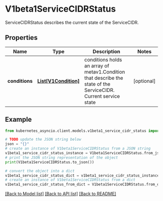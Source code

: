 # V1beta1ServiceCIDRStatus

ServiceCIDRStatus describes the current state of the ServiceCIDR.

## Properties

Name | Type | Description | Notes
------------ | ------------- | ------------- | -------------
**conditions** | [**List[V1Condition]**](V1Condition.md) | conditions holds an array of metav1.Condition that describe the state of the ServiceCIDR. Current service state | [optional] 

## Example

```python
from kubernetes_asyncio.client.models.v1beta1_service_cidr_status import V1beta1ServiceCIDRStatus

# TODO update the JSON string below
json = "{}"
# create an instance of V1beta1ServiceCIDRStatus from a JSON string
v1beta1_service_cidr_status_instance = V1beta1ServiceCIDRStatus.from_json(json)
# print the JSON string representation of the object
print(V1beta1ServiceCIDRStatus.to_json())

# convert the object into a dict
v1beta1_service_cidr_status_dict = v1beta1_service_cidr_status_instance.to_dict()
# create an instance of V1beta1ServiceCIDRStatus from a dict
v1beta1_service_cidr_status_from_dict = V1beta1ServiceCIDRStatus.from_dict(v1beta1_service_cidr_status_dict)
```
[[Back to Model list]](../README.md#documentation-for-models) [[Back to API list]](../README.md#documentation-for-api-endpoints) [[Back to README]](../README.md)


